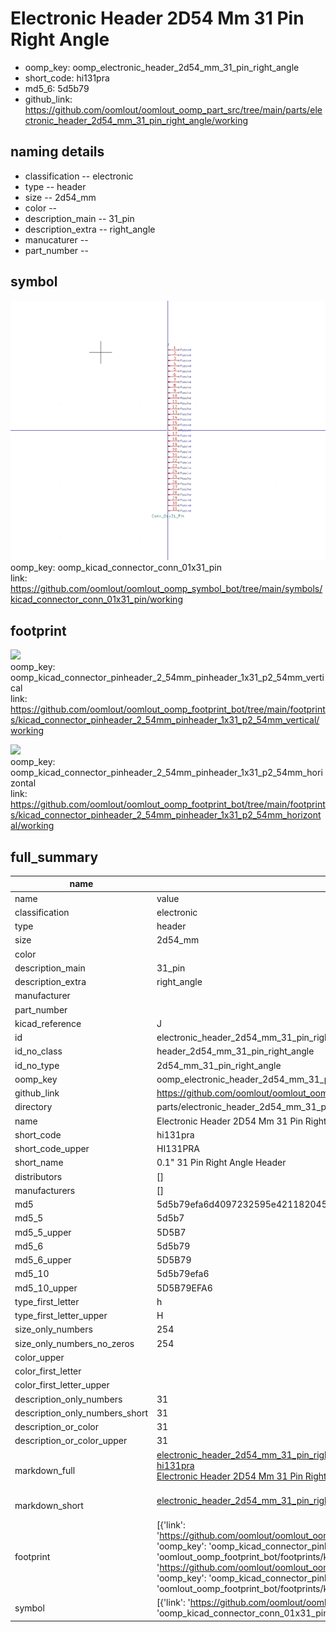 # Electronic Header 2D54 Mm 31 Pin Right Angle

  
* oomp_key: oomp_electronic_header_2d54_mm_31_pin_right_angle 
* short_code: hi131pra
* md5_6: 5d5b79  
* github_link: https://github.com/oomlout/oomlout_oomp_part_src/tree/main/parts/electronic_header_2d54_mm_31_pin_right_angle/working  
## naming details
* classification -- electronic
* type -- header
* size -- 2d54_mm
* color -- 
* description_main -- 31_pin
* description_extra -- right_angle
* manucaturer -- 
* part_number -- 



## symbol

![](symbol/0/working/working_600.png)  
oomp_key: oomp_kicad_connector_conn_01x31_pin  
link: https://github.com/oomlout/oomlout_oomp_symbol_bot/tree/main/symbols/kicad_connector_conn_01x31_pin/working  

## footprint

![](footprint/0/working/working_600.png)  
oomp_key: oomp_kicad_connector_pinheader_2_54mm_pinheader_1x31_p2_54mm_vertical  
link: https://github.com/oomlout/oomlout_oomp_footprint_bot/tree/main/footprints/kicad_connector_pinheader_2_54mm_pinheader_1x31_p2_54mm_vertical/working  

![](footprint/0/working/working_600.png)  
oomp_key: oomp_kicad_connector_pinheader_2_54mm_pinheader_1x31_p2_54mm_horizontal  
link: https://github.com/oomlout/oomlout_oomp_footprint_bot/tree/main/footprints/kicad_connector_pinheader_2_54mm_pinheader_1x31_p2_54mm_horizontal/working  

## full_summary
| name | value | 
| --- | --- | 
| name | value | 
| classification | electronic | 
| type | header | 
| size | 2d54_mm | 
| color |  | 
| description_main | 31_pin | 
| description_extra | right_angle | 
| manufacturer |  | 
| part_number |  | 
| kicad_reference | J | 
| id | electronic_header_2d54_mm_31_pin_right_angle | 
| id_no_class | header_2d54_mm_31_pin_right_angle | 
| id_no_type | 2d54_mm_31_pin_right_angle | 
| oomp_key | oomp_electronic_header_2d54_mm_31_pin_right_angle | 
| github_link | https://github.com/oomlout/oomlout_oomp_part_src/tree/main/parts/electronic_header_2d54_mm_31_pin_right_angle/working | 
| directory | parts/electronic_header_2d54_mm_31_pin_right_angle | 
| name | Electronic Header 2D54 Mm 31 Pin Right Angle | 
| short_code | hi131pra | 
| short_code_upper | HI131PRA | 
| short_name | 0.1" 31 Pin Right Angle Header | 
| distributors | [] | 
| manufacturers | [] | 
| md5 | 5d5b79efa6d4097232595e421182045c | 
| md5_5 | 5d5b7 | 
| md5_5_upper | 5D5B7 | 
| md5_6 | 5d5b79 | 
| md5_6_upper | 5D5B79 | 
| md5_10 | 5d5b79efa6 | 
| md5_10_upper | 5D5B79EFA6 | 
| type_first_letter | h | 
| type_first_letter_upper | H | 
| size_only_numbers | 254 | 
| size_only_numbers_no_zeros | 254 | 
| color_upper |  | 
| color_first_letter |  | 
| color_first_letter_upper |  | 
| description_only_numbers | 31 | 
| description_only_numbers_short | 31 | 
| description_or_color | 31 | 
| description_or_color_upper | 31 | 
| markdown_full | [electronic_header_2d54_mm_31_pin_right_angle](https://github.com/oomlout/oomlout_oomp_part_src/tree/main/parts/electronic_header_2d54_mm_31_pin_right_angle/working)<br>[hi131pra](https://github.com/oomlout/oomlout_oomp_part_src/tree/main/parts/electronic_header_2d54_mm_31_pin_right_angle/working)<br>[Electronic Header 2D54 Mm 31 Pin Right Angle](https://github.com/oomlout/oomlout_oomp_part_src/tree/main/parts/electronic_header_2d54_mm_31_pin_right_angle/working)<br><br> | 
| markdown_short | [electronic_header_2d54_mm_31_pin_right_angle](https://github.com/oomlout/oomlout_oomp_part_src/tree/main/parts/electronic_header_2d54_mm_31_pin_right_angle/working)<br><br> | 
| footprint | [{'link': 'https://github.com/oomlout/oomlout_oomp_footprint_bot/tree/main/foootprntss/kicad_connector_pinheader_2_54mm_pinheader_1x31_p2_54mm_vertical', 'oomp_key': 'oomp_kicad_connector_pinheader_2_54mm_pinheader_1x31_p2_54mm_vertical', 'directory': 'oomlout_oomp_footprint_bot/footprints/kicad_connector_pinheader_2_54mm_pinheader_1x31_p2_54mm_vertical//working/working.kicad_mod'}, {'link': 'https://github.com/oomlout/oomlout_oomp_footprint_bot/tree/main/foootprntss/kicad_connector_pinheader_2_54mm_pinheader_1x31_p2_54mm_horizontal', 'oomp_key': 'oomp_kicad_connector_pinheader_2_54mm_pinheader_1x31_p2_54mm_horizontal', 'directory': 'oomlout_oomp_footprint_bot/footprints/kicad_connector_pinheader_2_54mm_pinheader_1x31_p2_54mm_horizontal//working/working.kicad_mod'}] | 
| symbol | [{'link': 'https://github.com/oomlout/oomlout_oomp_symbol_bot/tree/main/symbols/kicad_connector_conn_01x31_pin', 'oomp_key': 'oomp_kicad_connector_conn_01x31_pin', 'directory': 'oomlout_oomp_symbol_bot/symbols/kicad_connector_conn_01x31_pin//working/working.kicad_sym'}] | 
